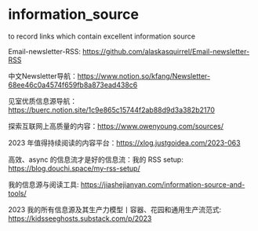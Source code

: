 # information_source
 to record links which contain excellent  information source

Email-newsletter-RSS: https://github.com/alaskasquirrel/Email-newsletter-RSS

中文Newsletter导航：https://www.notion.so/kfang/Newsletter-68ee46c0a4574f659fb8a873ead438c6

见室优质信息源导航：https://buerc.notion.site/1c9e865c15744f2ab88d9d3a382b2170

探索互联网上高质量的内容：https://www.owenyoung.com/sources/

2023 年值得持续阅读的内容平台：https://xlog.justgoidea.com/2023-063

高效、async 的信息流才是好的信息流：我的 RSS setup: https://blog.douchi.space/my-rss-setup/

我的信息源与阅读工具: https://jiashejianyan.com/information-source-and-tools/

2023 我的所有信息源及其生产力模型丨容器、花园和通用生产流范式: https://kidsseeghosts.substack.com/p/2023
